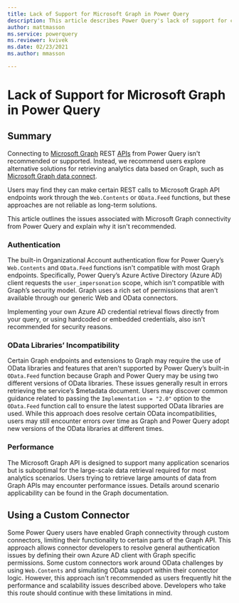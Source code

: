 ```yaml
---
title: Lack of Support for Microsoft Graph in Power Query
description: This article describes Power Query's lack of support for connecting to Microsoft Graph
author: mattmasson
ms.service: powerquery
ms.reviewer: kvivek
ms.date: 02/23/2021
ms.author: mmasson

---
```


# Lack of Support for Microsoft Graph in Power Query

## Summary

Connecting to [Microsoft Graph](https://docs.microsoft.com/graph/overview) REST [APIs](https://graph.microsoft.com) from Power Query isn't recommended or supported. Instead, we recommend users explore alternative solutions for retrieving analytics data based on Graph, such as [Microsoft Graph data connect](https://docs.microsoft.com/graph/overview#access-microsoft-graph-data-at-scale-using-microsoft-graph-data-connect).

Users may find they can make certain REST calls to Microsoft Graph API endpoints work through the `Web.Contents` or `OData.Feed` functions, but these approaches are not reliable as long-term solutions. 

This article outlines the issues associated with Microsoft Graph connectivity from Power Query and explain why it isn't recommended.

### Authentication

The built-in Organizational Account authentication flow for Power Query’s ```Web.Contents``` and ```OData.Feed``` functions isn't compatible with most Graph endpoints. Specifically, Power Query’s Azure Active Directory (Azure AD) client requests the ```user_impersonation``` scope, which isn't compatible with Graph’s security model. Graph uses a rich set of permissions that aren't available through our generic Web and OData connectors.

Implementing your own Azure AD credential retrieval flows directly from your query, or using hardcoded or embedded credentials, also isn't recommended for security reasons.

### OData Libraries’ Incompatibility

Certain Graph endpoints and extensions to Graph may require the use of OData libraries and features that aren't supported by Power Query’s built-in ```OData.Feed``` function because Graph and Power Query may be using two different versions of OData libraries. These issues generally result in errors retrieving the service’s $metadata document. Users may discover common guidance related to passing the ```Implementation = "2.0"``` option to the ```OData.Feed``` function call to ensure the latest supported OData libraries are used. While this approach does resolve certain OData incompatibilities, users may still encounter errors over time as Graph and Power Query adopt new versions of the OData libraries at different times.

### Performance

The Microsoft Graph API is designed to support many application scenarios but is suboptimal for the large-scale data retrieval required for most analytics scenarios. Users trying to retrieve large amounts of data from Graph APIs may encounter performance issues. Details around scenario applicability can be found in the Graph documentation. 

## Using a Custom Connector

Some Power Query users have enabled Graph connectivity through custom connectors, limiting their functionality to certain parts of the Graph API. This approach allows connector developers to resolve general authentication issues by defining their own Azure AD client with Graph specific permissions. Some custom connectors work around OData challenges by using ```Web.Contents``` and simulating OData support within their connector logic. However, this approach isn't recommended as users frequently hit the performance and scalability issues described above. Developers who take this route should continue with these limitations in mind.
